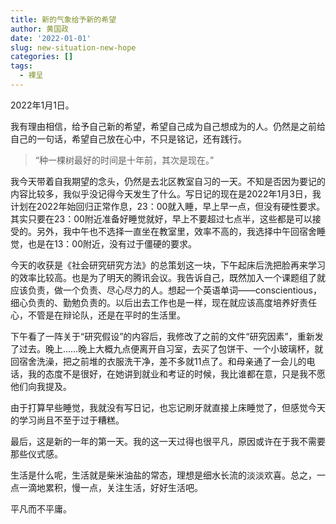 ```yaml
---
title: 新的气象给予新的希望
author: 黄国政
date: '2022-01-01'
slug: new-situation-new-hope
categories: []
tags:
  - 裸呈
---
```


<!--more-->

2022年1月1日。

我有理由相信，给予自己新的希望，希望自己成为自己想成为的人。仍然是之前给自己的一句话，希望自己放在心中，不只是铭记，还有践行。

> “种一棵树最好的时间是十年前，其次是现在。”

我今天带着自我期望的念头，仍然是去北区教室自习的一天。不知是否因为要记的内容比较多，我似乎没记得今天发生了什么。写日记的现在是2022年1月3日，我计划在2022年始回归正常作息，23：00就入睡，早上早一点，但没有硬性要求。其实只要在23：00附近准备好睡觉就好，早上不要超过七点半，这些都是可以接受的。另外，我中午也不选择一直坐在教室里，效率不高的，我选择中午回宿舍睡觉，也是在13：00附近，没有过于僵硬的要求。

今天的收获是《社会研究研究方法》的总策划这一块，下午起床后洗把脸再来学习的效率比较高。也是为了明天的腾讯会议。我告诉自己，既然加入一个课题组了就应该负责，做一个负责、尽心尽力的人。想起一个英语单词——conscientious，细心负责的、勤勉负责的。以后出去工作也是一样，现在就应该高度培养好责任心，不管是在辩论队，还是在平时的生活里。

下午看了一阵关于“研究假设”的内容后，我修改了之前的文件“研究因素”，重新发了过去。晚上……晚上大概九点便离开自习室，去买了包饼干、一个小玻璃杯，就回宿舍洗澡，把之前堆的衣服洗干净，差不多就11点了。和母亲通了一会儿的电话，我的态度不是很好，在她讲到就业和考证的时候，我比谁都在意，只是我不愿他们向我提及。

由于打算早些睡觉，我就没有写日记，也忘记刷牙就直接上床睡觉了，但感觉今天的学习尚且不至于过于糟糕。

最后，这是新的一年的第一天。我的这一天过得也很平凡，原因或许在于我不需要那些仪式感。

生活是什么呢，生活就是柴米油盐的常态，理想是细水长流的淡淡欢喜。总之，一点一滴地累积，慢一点，关注生活，好好生活吧。

平凡而不平庸。